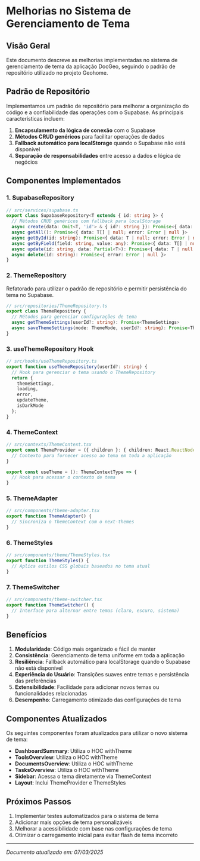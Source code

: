 # Melhorias no Sistema de Gerenciamento de Tema

## Visão Geral

Este documento descreve as melhorias implementadas no sistema de gerenciamento de tema da aplicação DocGeo, seguindo o padrão de repositório utilizado no projeto Geohome.

## Padrão de Repositório

Implementamos um padrão de repositório para melhorar a organização do código e a confiabilidade das operações com o Supabase. As principais características incluem:

1. **Encapsulamento da lógica de conexão** com o Supabase
2. **Métodos CRUD genéricos** para facilitar operações de dados
3. **Fallback automático para localStorage** quando o Supabase não está disponível
4. **Separação de responsabilidades** entre acesso a dados e lógica de negócios

## Componentes Implementados

### 1. SupabaseRepository

```typescript
// src/services/supabase.ts
export class SupabaseRepository<T extends { id: string }> {
  // Métodos CRUD genéricos com fallback para localStorage
  async create(data: Omit<T, 'id'> & { id?: string }): Promise<{ data: T | null; error: Error | null }>
  async getAll(): Promise<{ data: T[] | null; error: Error | null }>
  async getById(id: string): Promise<{ data: T | null; error: Error | null }>
  async getByField(field: string, value: any): Promise<{ data: T[] | null; error: Error | null }>
  async update(id: string, data: Partial<T>): Promise<{ data: T | null; error: Error | null }>
  async delete(id: string): Promise<{ error: Error | null }>
}
```

### 2. ThemeRepository

Refatorado para utilizar o padrão de repositório e permitir persistência do tema no Supabase.

```typescript
// src/repositories/ThemeRepository.ts
export class ThemeRepository {
  // Métodos para gerenciar configurações de tema
  async getThemeSettings(userId?: string): Promise<ThemeSettings>
  async saveThemeSettings(mode: ThemeMode, userId?: string): Promise<ThemeSettings>
}
```

### 3. useThemeRepository Hook

```typescript
// src/hooks/useThemeRepository.ts
export function useThemeRepository(userId?: string) {
  // Hook para gerenciar o tema usando o ThemeRepository
  return {
    themeSettings,
    loading,
    error,
    updateTheme,
    isDarkMode
  };
}
```

### 4. ThemeContext

```typescript
// src/contexts/ThemeContext.tsx
export const ThemeProvider = ({ children }: { children: React.ReactNode }) => {
  // Contexto para fornecer acesso ao tema em toda a aplicação
}

export const useTheme = (): ThemeContextType => {
  // Hook para acessar o contexto de tema
}
```

### 5. ThemeAdapter

```typescript
// src/components/theme-adapter.tsx
export function ThemeAdapter() {
  // Sincroniza o ThemeContext com o next-themes
}
```

### 6. ThemeStyles

```typescript
// src/components/theme/ThemeStyles.tsx
export function ThemeStyles() {
  // Aplica estilos CSS globais baseados no tema atual
}
```

### 7. ThemeSwitcher

```typescript
// src/components/theme-switcher.tsx
export function ThemeSwitcher() {
  // Interface para alternar entre temas (claro, escuro, sistema)
}
```

## Benefícios

1. **Modularidade**: Código mais organizado e fácil de manter
2. **Consistência**: Gerenciamento de tema uniforme em toda a aplicação
3. **Resiliência**: Fallback automático para localStorage quando o Supabase não está disponível
4. **Experiência do Usuário**: Transições suaves entre temas e persistência das preferências
5. **Extensibilidade**: Facilidade para adicionar novos temas ou funcionalidades relacionadas
6. **Desempenho**: Carregamento otimizado das configurações de tema

## Componentes Atualizados

Os seguintes componentes foram atualizados para utilizar o novo sistema de tema:

- **DashboardSummary**: Utiliza o HOC withTheme
- **ToolsOverview**: Utiliza o HOC withTheme
- **DocumentsOverview**: Utiliza o HOC withTheme
- **TasksOverview**: Utiliza o HOC withTheme
- **Sidebar**: Acessa o tema diretamente via ThemeContext
- **Layout**: Inclui ThemeProvider e ThemeStyles

## Próximos Passos

1. Implementar testes automatizados para o sistema de tema
2. Adicionar mais opções de tema personalizáveis
3. Melhorar a acessibilidade com base nas configurações de tema
4. Otimizar o carregamento inicial para evitar flash de tema incorreto

---

*Documento atualizado em: 07/03/2025*
